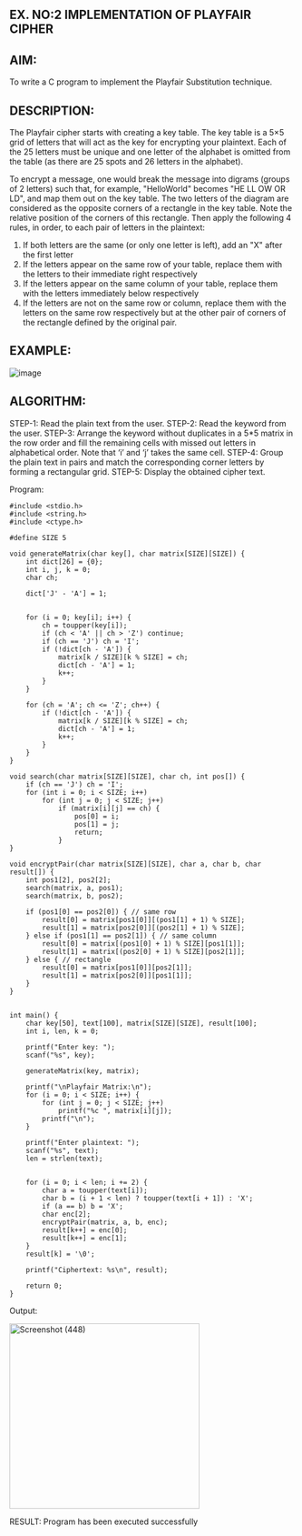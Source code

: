 ## EX. NO:2 IMPLEMENTATION OF PLAYFAIR CIPHER

 

## AIM:
 

 

To write a C program to implement the Playfair Substitution technique.

## DESCRIPTION:

The Playfair cipher starts with creating a key table. The key table is a 5×5 grid of letters that will act as the key for encrypting your plaintext. Each of the 25 letters must be unique and one letter of the alphabet is omitted from the table (as there are 25 spots and 26 letters in the alphabet).

To encrypt a message, one would break the message into digrams (groups of 2 letters) such that, for example, "HelloWorld" becomes "HE LL OW OR LD", and map them out on the key table. The two letters of the diagram are considered as the opposite corners of a rectangle in the key table. Note the relative position of the corners of this rectangle. Then apply the following 4 rules, in order, to each pair of letters in the plaintext:
1.	If both letters are the same (or only one letter is left), add an "X" after the first letter
2.	If the letters appear on the same row of your table, replace them with the letters to their immediate right respectively
3.	If the letters appear on the same column of your table, replace them with the letters immediately below respectively
4.	If the letters are not on the same row or column, replace them with the letters on the same row respectively but at the other pair of corners of the rectangle defined by the original pair.
## EXAMPLE:
![image](https://github.com/Hemamanigandan/EX-NO-2-/assets/149653568/e6858d4f-b122-42ba-acdb-db18ec2e9675)

 

## ALGORITHM:

STEP-1: Read the plain text from the user.
STEP-2: Read the keyword from the user.
STEP-3: Arrange the keyword without duplicates in a 5*5 matrix in the row order and fill the remaining cells with missed out letters in alphabetical order. Note that ‘i’ and ‘j’ takes the same cell.
STEP-4: Group the plain text in pairs and match the corresponding corner letters by forming a rectangular grid.
STEP-5: Display the obtained cipher text.




Program:

```
#include <stdio.h>
#include <string.h>
#include <ctype.h>

#define SIZE 5

void generateMatrix(char key[], char matrix[SIZE][SIZE]) {
    int dict[26] = {0};
    int i, j, k = 0;
    char ch;

    dict['J' - 'A'] = 1;


    for (i = 0; key[i]; i++) {
        ch = toupper(key[i]);
        if (ch < 'A' || ch > 'Z') continue;
        if (ch == 'J') ch = 'I';
        if (!dict[ch - 'A']) {
            matrix[k / SIZE][k % SIZE] = ch;
            dict[ch - 'A'] = 1;
            k++;
        }
    }

    for (ch = 'A'; ch <= 'Z'; ch++) {
        if (!dict[ch - 'A']) {
            matrix[k / SIZE][k % SIZE] = ch;
            dict[ch - 'A'] = 1;
            k++;
        }
    }
}

void search(char matrix[SIZE][SIZE], char ch, int pos[]) {
    if (ch == 'J') ch = 'I';
    for (int i = 0; i < SIZE; i++)
        for (int j = 0; j < SIZE; j++)
            if (matrix[i][j] == ch) {
                pos[0] = i;
                pos[1] = j;
                return;
            }
}

void encryptPair(char matrix[SIZE][SIZE], char a, char b, char result[]) {
    int pos1[2], pos2[2];
    search(matrix, a, pos1);
    search(matrix, b, pos2);

    if (pos1[0] == pos2[0]) { // same row
        result[0] = matrix[pos1[0]][(pos1[1] + 1) % SIZE];
        result[1] = matrix[pos2[0]][(pos2[1] + 1) % SIZE];
    } else if (pos1[1] == pos2[1]) { // same column
        result[0] = matrix[(pos1[0] + 1) % SIZE][pos1[1]];
        result[1] = matrix[(pos2[0] + 1) % SIZE][pos2[1]];
    } else { // rectangle
        result[0] = matrix[pos1[0]][pos2[1]];
        result[1] = matrix[pos2[0]][pos1[1]];
    }
}


int main() {
    char key[50], text[100], matrix[SIZE][SIZE], result[100];
    int i, len, k = 0;

    printf("Enter key: ");
    scanf("%s", key);

    generateMatrix(key, matrix);

    printf("\nPlayfair Matrix:\n");
    for (i = 0; i < SIZE; i++) {
        for (int j = 0; j < SIZE; j++)
            printf("%c ", matrix[i][j]);
        printf("\n");
    }

    printf("Enter plaintext: ");
    scanf("%s", text);
    len = strlen(text);


    for (i = 0; i < len; i += 2) {
        char a = toupper(text[i]);
        char b = (i + 1 < len) ? toupper(text[i + 1]) : 'X';
        if (a == b) b = 'X';
        char enc[2];
        encryptPair(matrix, a, b, enc);
        result[k++] = enc[0];
        result[k++] = enc[1];
    }
    result[k] = '\0';

    printf("Ciphertext: %s\n", result);

    return 0;
}

```

Output:

<img width="335" height="326" alt="Screenshot (448)" src="https://github.com/user-attachments/assets/342e7420-0097-4005-9622-874662d1745c" />

RESULT:
Program has been executed successfully
